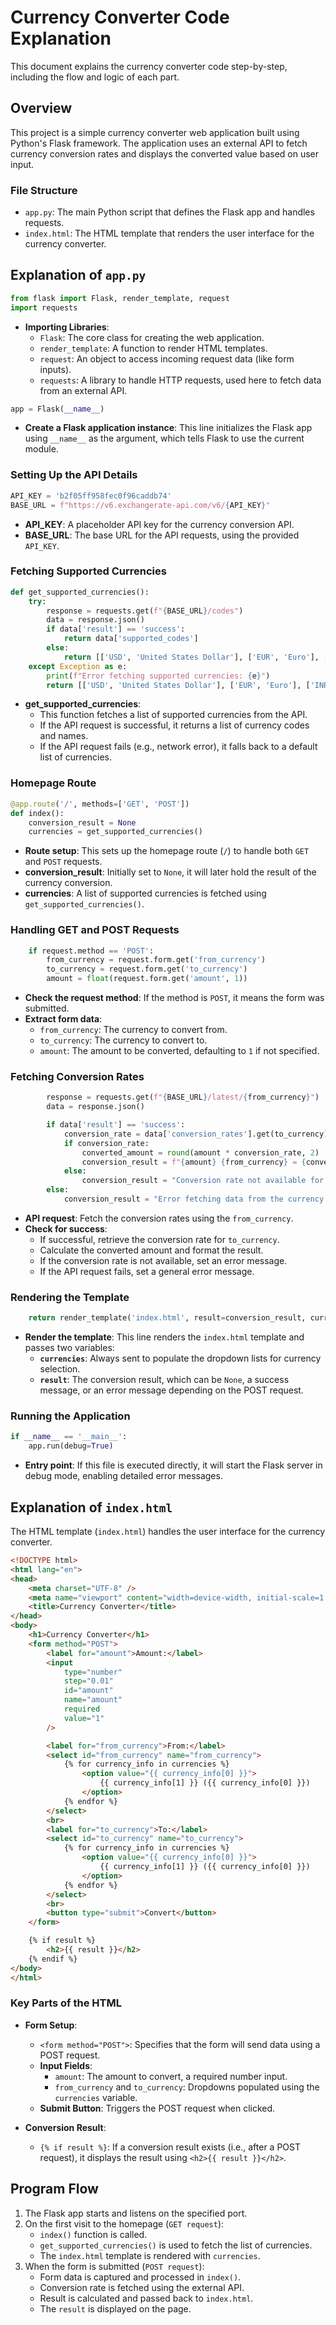 
# Currency Converter Code Explanation

This document explains the currency converter code step-by-step, including the flow and logic of each part.

## Overview

This project is a simple currency converter web application built using Python's Flask framework. The application uses an external API to fetch currency conversion rates and displays the converted value based on user input.

### File Structure

- `app.py`: The main Python script that defines the Flask app and handles requests.
- `index.html`: The HTML template that renders the user interface for the currency converter.

## Explanation of `app.py`

```python
from flask import Flask, render_template, request
import requests
```
- **Importing Libraries**:
  - `Flask`: The core class for creating the web application.
  - `render_template`: A function to render HTML templates.
  - `request`: An object to access incoming request data (like form inputs).
  - `requests`: A library to handle HTTP requests, used here to fetch data from an external API.

```python
app = Flask(__name__)
```
- **Create a Flask application instance**: This line initializes the Flask app using `__name__` as the argument, which tells Flask to use the current module.

### Setting Up the API Details

```python
API_KEY = 'b2f05ff958fec0f96caddb74'
BASE_URL = f"https://v6.exchangerate-api.com/v6/{API_KEY}"
```
- **API_KEY**: A placeholder API key for the currency conversion API.
- **BASE_URL**: The base URL for the API requests, using the provided `API_KEY`.

### Fetching Supported Currencies

```python
def get_supported_currencies():
    try:
        response = requests.get(f"{BASE_URL}/codes")
        data = response.json()
        if data['result'] == 'success':
            return data['supported_codes']
        else:
            return [['USD', 'United States Dollar'], ['EUR', 'Euro'], ['INR', 'Indian rupees'], ['JPY', 'Japanese Yen']]
    except Exception as e:
        print(f"Error fetching supported currencies: {e}")
        return [['USD', 'United States Dollar'], ['EUR', 'Euro'], ['INR', 'Indian rupees'], ['JPY', 'Japanese Yen']]
```
- **get_supported_currencies**:
  - This function fetches a list of supported currencies from the API.
  - If the API request is successful, it returns a list of currency codes and names.
  - If the API request fails (e.g., network error), it falls back to a default list of currencies.

### Homepage Route

```python
@app.route('/', methods=['GET', 'POST'])
def index():
    conversion_result = None
    currencies = get_supported_currencies()
```
- **Route setup**: This sets up the homepage route (`/`) to handle both `GET` and `POST` requests.
- **conversion_result**: Initially set to `None`, it will later hold the result of the currency conversion.
- **currencies**: A list of supported currencies is fetched using `get_supported_currencies()`.

### Handling GET and POST Requests

```python
    if request.method == 'POST':
        from_currency = request.form.get('from_currency')
        to_currency = request.form.get('to_currency')
        amount = float(request.form.get('amount', 1))
```
- **Check the request method**: If the method is `POST`, it means the form was submitted.
- **Extract form data**:
  - `from_currency`: The currency to convert from.
  - `to_currency`: The currency to convert to.
  - `amount`: The amount to be converted, defaulting to `1` if not specified.

### Fetching Conversion Rates

```python
        response = requests.get(f"{BASE_URL}/latest/{from_currency}")
        data = response.json()

        if data['result'] == 'success':
            conversion_rate = data['conversion_rates'].get(to_currency)
            if conversion_rate:
                converted_amount = round(amount * conversion_rate, 2)
                conversion_result = f"{amount} {from_currency} = {converted_amount} {to_currency}"
            else:
                conversion_result = "Conversion rate not available for the selected currencies."
        else:
            conversion_result = "Error fetching data from the currency API."
```
- **API request**: Fetch the conversion rates using the `from_currency`.
- **Check for success**:
  - If successful, retrieve the conversion rate for `to_currency`.
  - Calculate the converted amount and format the result.
  - If the conversion rate is not available, set an error message.
  - If the API request fails, set a general error message.

### Rendering the Template

```python
    return render_template('index.html', result=conversion_result, currencies=currencies)
```
- **Render the template**: This line renders the `index.html` template and passes two variables:
  - **`currencies`**: Always sent to populate the dropdown lists for currency selection.
  - **`result`**: The conversion result, which can be `None`, a success message, or an error message depending on the POST request.

### Running the Application

```python
if __name__ == '__main__':
    app.run(debug=True)
```
- **Entry point**: If this file is executed directly, it will start the Flask server in debug mode, enabling detailed error messages.

## Explanation of `index.html`

The HTML template (`index.html`) handles the user interface for the currency converter.

```html
<!DOCTYPE html>
<html lang="en">
<head>
    <meta charset="UTF-8" />
    <meta name="viewport" content="width=device-width, initial-scale=1.0" />
    <title>Currency Converter</title>
</head>
<body>
    <h1>Currency Converter</h1>
    <form method="POST">
        <label for="amount">Amount:</label>
        <input
            type="number"
            step="0.01"
            id="amount"
            name="amount"
            required
            value="1"
        />

        <label for="from_currency">From:</label>
        <select id="from_currency" name="from_currency">
            {% for currency_info in currencies %}
                <option value="{{ currency_info[0] }}">
                    {{ currency_info[1] }} ({{ currency_info[0] }})
                </option>
            {% endfor %}
        </select>
        <br>
        <label for="to_currency">To:</label>
        <select id="to_currency" name="to_currency">
            {% for currency_info in currencies %}
                <option value="{{ currency_info[0] }}">
                    {{ currency_info[1] }} ({{ currency_info[0] }})
                </option>
            {% endfor %}
        </select>
        <br>
        <button type="submit">Convert</button>
    </form>

    {% if result %}
        <h2>{{ result }}</h2>
    {% endif %}
</body>
</html>
```

### Key Parts of the HTML

- **Form Setup**:
  - `<form method="POST">`: Specifies that the form will send data using a POST request.
  - **Input Fields**: 
    - `amount`: The amount to convert, a required number input.
    - `from_currency` and `to_currency`: Dropdowns populated using the `currencies` variable.
  - **Submit Button**: Triggers the POST request when clicked.

- **Conversion Result**:
  - `{% if result %}`: If a conversion result exists (i.e., after a POST request), it displays the result using `<h2>{{ result }}</h2>`.

## Program Flow

1. The Flask app starts and listens on the specified port.
2. On the first visit to the homepage (`GET request`):
   - `index()` function is called.
   - `get_supported_currencies()` is used to fetch the list of currencies.
   - The `index.html` template is rendered with `currencies`.
3. When the form is submitted (`POST request`):
   - Form data is captured and processed in `index()`.
   - Conversion rate is fetched using the external API.
   - Result is calculated and passed back to `index.html`.
   - The `result` is displayed on the page.

